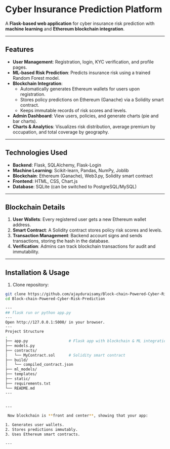 # Cyber Insurance Prediction Platform

A **Flask-based web application** for cyber insurance risk prediction with **machine learning** and **Ethereum blockchain integration**.

---

## Features

- **User Management**: Registration, login, KYC verification, and profile pages.
- **ML-based Risk Prediction**: Predicts insurance risk using a trained Random Forest model.
- **Blockchain Integration**: 
  - Automatically generates Ethereum wallets for users upon registration.
  - Stores policy predictions on Ethereum (Ganache) via a Solidity smart contract.
  - Keeps immutable records of risk scores and levels.
- **Admin Dashboard**: View users, policies, and generate charts (pie and bar charts).
- **Charts & Analytics**: Visualizes risk distribution, average premium by occupation, and total coverage by geography.

---

## Technologies Used

- **Backend**: Flask, SQLAlchemy, Flask-Login
- **Machine Learning**: Scikit-learn, Pandas, NumPy, Joblib
- **Blockchain**: Ethereum (Ganache), Web3.py, Solidity smart contract
- **Frontend**: HTML, CSS, Chart.js
- **Database**: SQLite (can be switched to PostgreSQL/MySQL)

---

## Blockchain Details

1. **User Wallets**: Every registered user gets a new Ethereum wallet address.
2. **Smart Contract**: A Solidity contract stores policy risk scores and levels.
3. **Transaction Management**: Backend account signs and sends transactions, storing the hash in the database.
4. **Verification**: Admins can track blockchain transactions for audit and immutability.

---

## Installation & Usage

1. Clone repository:

```bash
git clone https://github.com/ajayduraisamy/Block-chain-Powered-Cyber-Risk-Prediction.git
cd Block-chain-Powered-Cyber-Risk-Prediction

---
## flask run or python app.py
---
Open http://127.0.0.1:5000/ in your browser.
---
Project Structure
.
├── app.py                  # Flask app with blockchain & ML integration
├── models.py
├── contracts/
│   └── MyContract.sol      # Solidity smart contract
├── build/
│   └── compiled_contract.json
├── ml_models/
├── templates/
├── static/
├── requirements.txt
└── README.md
---


---

 Now blockchain is **front and center**, showing that your app:  

1. Generates user wallets.  
2. Stores predictions immutably.  
3. Uses Ethereum smart contracts.  

---

